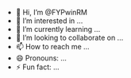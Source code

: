 - 👋 Hi, I’m @FYPwinRM
- 👀 I’m interested in ...
- 🌱 I’m currently learning ...
- 💞️ I’m looking to collaborate on ...
- 📫 How to reach me ...
- 😄 Pronouns: ...
- ⚡ Fun fact: ...

<!---
FYPwinRM/FYPwinRM is a ✨ special ✨ repository because its `README.md` (this file) appears on your GitHub profile.
You can click the Preview link to take a look at your changes.
--->
